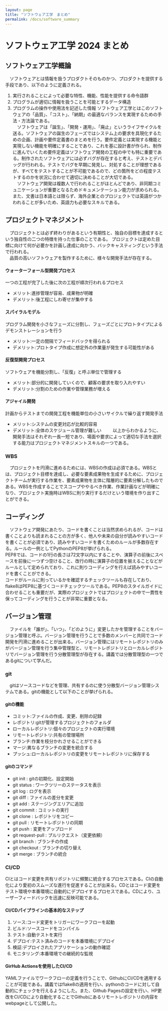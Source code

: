 ```yaml
---
layout: page
title: "ソフトウェア工学　まとめ"
permalink: /docs/software_summary
---
```


# ソフトウェア工学 2024 まとめ

## ソフトウェア工学概論
　ソフトウェアとは情報を扱うプロダクトそのものかつ、プロダクトを提供する手段であり、以下のように定義される。
1. 実行されることによって必要な特性、機能、性能を提供する命令語群
2. プログラムが適切に情報を扱うことを可能とするデータ構造
3. プログラムの操作や使用法を記述した情報
ソフトウェア工学とはこのソフトウェアの「品質」、「コスト」、「納期」の最適なバランスを実現するための手法・方法論である。  
　ソフトウェアは「誕生」、「開発・運用」、「廃止」というライフサイクルを送る。ソフトウェアの誕生のフェーズではシステム上の要求を具現化するための企画、計画や要件定義書のまとめを行う。要件定義とは実現する機能と実現しない機能を明確にすることであり、これを基に設計書が作られ、制作に進んでいくため要件定義はソフトウェア開発の工程の中でも特に重要である。制作されたソフトウェアには必ずバグが存在すると考え、テストとデバッグが行われる。テストでバグを早期に発見し、対処することが理想であるが、すべてをテストすることが不可能であるので、どの箇所をどの程度テストするのかを状況に合わせて適切に決めることが大切である。  
　ソフトウェア開発は複数人で行われることがほとんどであり、非同期コミュニケーションが重要となるためドキュメンテーション能力が求められる。また、文書は日本語とは限らず、海外企業とのプロジェクトでは英語がつかわれることが多いため、英語力も必要なスキルである。

## プロジェクトマネジメント
　プロジェクトとは必ず終わりがあるという有期性と、独自の目標を達成するという独自性の二つの特徴を持った仕事のことである。
プロジェクトは定めた目標に向けて何が必要かを計画し達成に向かう、バックキャスティングという手法で行われる。  
　品質の高いソフトウェアを製作するために、様々な開発手法が存在する。  
#### ウォーターフォール型開発プロセス  
一つの工程が完了した後に次の工程が順次行われるプロセス
- メリット:進捗管理が容易、成果物が明確
- デメリット:後工程にしわ寄せが集中する

#### スパイラルモデル
プログラム開発を小さなフェーズに分割し、フェーズごとにプロトタイプによるデモンストレーションを行う
- メリット:一定の間隔でフィードバックを得られる
- デメリット:プロトタイプ作成に想定外の作業量が発生する可能性がある

#### 反復型開発プロセス
ソフトウェアを機能分割し、「反復」と呼ぶ単位で管理する
- メリット:部分的に開発していくので、顧客の要求を取り入れやすい
- デメリット:分割のための作業や管理業務が増える

#### アジャイル開発
計画からテストまでの開発工程を機能単位の小さいサイクルで繰り返す開発手法
- メリット:システムの変更対応が比較的容易
- デメリット:全体のスケジュール管理が難しい  　　
以上からわかるように、開発手法はそれぞれ一長一短であり、場面や要求によって適切な手法を選択する能力はプロジェクトマネジメントスキルの一つである。

### WBS
　プロジェクトを円滑に進めるためには、WBSの作成は必須である。WBSとは、プロジェクト目標を達成し、必要な要素成果物を生成するために、プロジェクトチームが実行する作業を、要素成果物を主体に階層的に要素分解したものである。WBSを作成することでスコープややるべき作業、作業計画などが明確になり、プロジェクト実施時はWBSに則り実行するだけという環境を作り出すことができる。

## コーディング
　ソフトウェア開発にあたり、コードを書くことは当然求められるが、コードは書くことよりも読まれることの方が多く、他人や未来の自分が読みやすいコードを書くことが必須であり、読みやすいコードを書くためのルールが多数存在する。ルールの一例としてPythonのPEP8が挙げられる。  
PEP8では、コードの1行の長さは72文字以内にすることや、演算子の前後にスペースを前後に一つずつ空けること、改行の時に演算子の位置を揃えることなどがルールとして定められており、これに則りコーディングを行えば読みやすいコードを書くことができる。  
コードがルールに則っているかを確認するチェックツールも存在しており、flake8はPEP8に基づくコードチェックツールである。PEP8のスタイルガイドに合わせることも重要だが、実際のプロジェクトではプロジェクトの中で一貫性を保ってコーディングを行うことが非常に重要となる。

## バージョン管理
　ファイルを「誰が」、「いつ」、「どのように」変更したかを管理することをバージョン管理と呼ぶ。バージョン管理を行うことで多数のメンバーと共同でコード開発を円滑に進めることが出来る。バージョン管理にはリモートレポジトリのみがバージョン管理を行う集中管理型と、リモートレポジトリとローカルレポジトリでバージョン管理を行う分散管理型が存在する。講義では分散管理型の一つであるgitについて学んだ。

### git
　gitはソースコードなどを管理、共有するのに使う分散型バージョン管理システムである。gitの機能として以下のことが挙げられる。  

#### gitの機能
- コミット:ファイルの作成、変更、削除の記録
- レポジトリ:gitが管理するプロジェクトのフォルダ
- ローカルレポジトリ:個々のプロジェクトの実行環境
- リモートレポジトリ:共有の管理場所
- ブランチ:作業を枝分かれさせることができる
- マージ:異なるブランチの変更を統合する
- プッシュ:ローカルレポジトリの変更をリモートレポジトリに保存する

#### gitのコマンド
- git init : gitの初期化、設定開始
- git status : ワークツリーのステータスを表示
- git log : ログを表示
- git diff : ファイルの差分を変更
- git add : ステージングエリアに追加
- git commit : コミットの実行
- git clone : レポジトリをコピー
- git pull : リモートレポジトリの同期
- git push : 変更をアップロード
- git request-pull : プルリクエスト（変更依頼）
- git branch : ブランチの作成
- git checkout : ブランチの切り替え
- git merge : ブランチの統合

### CI/CD
 CIとはコード変更を共有リポジトリに頻繁に統合するプロセスである。CIの自動化により愛初のスムーズな進行を促進することが出来る。CDとはコード変更をテスト環境や本番環境に自動的にデプロイするプロセスである。CDにより、ユーザーフィードバックを迅速に反映可能である。
#### CI/CDパイプラインの基本的なステップ
1. ソース:コード変更をトリガーにワークフローを起動
2. ビルド:ソースコードをコンパイル
3. テスト:自動テストを実行
4. デプロイ:テスト済みのコードを本番環境にデプロイ
5. 検証:デプロイされたアプリケーションの動作確認
6. モニタリング:本番環境での継続的な監視

#### GirHub Actionsを使用したCI/CD
YAMLファイルでワークフローの定義を行うことで、GithubにCI/CDを適用することが可能である。講義ではflake8の適用を行い、pythonのコードに対して自動的にチェックを行えるようにした。また、Github Pagesの設定を行い、HP更改をCI/CDにより自動化することでGithubにあるリモートレポジトリの内容をwebpageとして公開した。